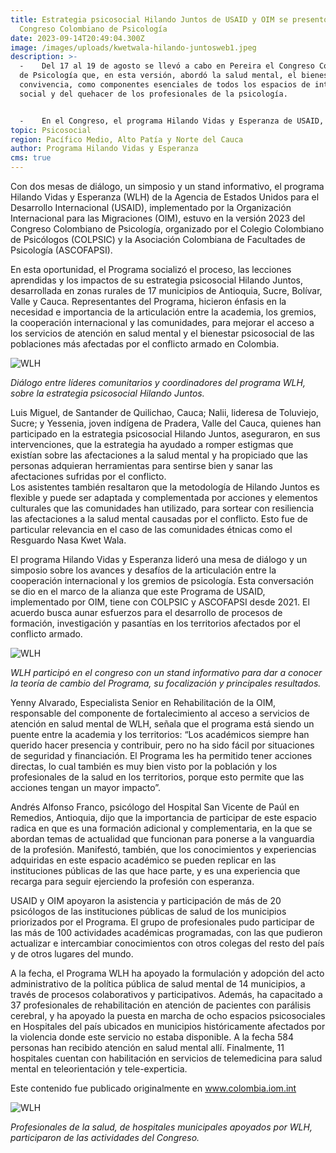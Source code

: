 ```yaml
---
title: Estrategia psicosocial Hilando Juntos de USAID y OIM se presentó en el
  Congreso Colombiano de Psicología
date: 2023-09-14T20:49:04.300Z
image: /images/uploads/kwetwala-hilando-juntosweb1.jpeg
description: >-
  -    Del 17 al 19 de agosto se llevó a cabo en Pereira el Congreso Colombiano
  de Psicología que, en esta versión, abordó la salud mental, el bienestar y la
  convivencia, como componentes esenciales de todos los espacios de intercambio
  social y del quehacer de los profesionales de la psicología.


  -    En el Congreso, el programa Hilando Vidas y Esperanza de USAID, implementado por OIM, presentó su estrategia psicosocial, Hilando Juntos, y reflexionó sobre la importancia de seguir generando puentes entre la Cooperación Internacional, los gremios y las comunidades.
topic: Psicosocial
region: Pacífico Medio, Alto Patía y Norte del Cauca
author: Programa Hilando Vidas y Esperanza
cms: true
---
```

Con dos mesas de diálogo, un simposio y un stand informativo, el programa Hilando Vidas y Esperanza (WLH) de la Agencia de Estados Unidos para el Desarrollo Internacional (USAID), implementado por la Organización Internacional para las Migraciones (OIM), estuvo en la versión 2023 del Congreso Colombiano de Psicología, organizado por el Colegio Colombiano de Psicólogos (COLPSIC) y la Asociación Colombiana de Facultades de Psicología (ASCOFAPSI). 

En esta oportunidad, el Programa socializó el proceso, las lecciones aprendidas y los impactos de su estrategia psicosocial Hilando Juntos, desarrollada en zonas rurales de 17 municipios de Antioquia, Sucre, Bolívar, Valle y Cauca. Representantes del Programa, hicieron énfasis en la necesidad e importancia de la articulación entre la academia, los gremios, la cooperación internacional y las comunidades, para mejorar el acceso a los servicios de atención en salud mental y el bienestar psicosocial de las poblaciones más afectadas por el conflicto armado en Colombia. 

![WLH](https://colombia.iom.int/sites/g/files/tmzbdl1011/files/images/Notas/web2.jpg)

*Diálogo entre líderes comunitarios y coordinadores del programa WLH, sobre la estrategia psicosocial Hilando Juntos.*

Luis Miguel, de Santander de Quilichao, Cauca; Nalii, lideresa de Toluviejo, Sucre; y Yessenia, joven indígena de Pradera, Valle del Cauca, quienes han participado en la estrategia psicosocial Hilando Juntos, aseguraron, en sus intervenciones, que la estrategia ha ayudado a romper estigmas que existían sobre las afectaciones a la salud mental y ha propiciado que las personas adquieran herramientas para sentirse bien y sanar las afectaciones sufridas por el conflicto. \
Los asistentes también resaltaron que la metodología de Hilando Juntos es flexible y puede ser adaptada y complementada por acciones y elementos culturales que las comunidades han utilizado, para sortear con resiliencia las afectaciones a la salud mental causadas por el conflicto. Esto fue de particular relevancia en el caso de las comunidades étnicas como el Resguardo Nasa Kwet Wala.

El programa Hilando Vidas y Esperanza lideró una mesa de diálogo y un simposio sobre los avances y desafíos de la articulación entre la cooperación internacional y los gremios de psicología. Esta conversación se dio en el marco de la alianza que este Programa de USAID, implementado por OIM, tiene con COLPSIC y ASCOFAPSI desde 2021. El acuerdo busca aunar esfuerzos para el desarrollo de procesos de formación, investigación y pasantías en los territorios afectados por el conflicto armado. 

![WLH](https://colombia.iom.int/sites/g/files/tmzbdl1011/files/images/Notas/2.jpeg)

*WLH participó en el congreso con un stand informativo para dar a conocer la teoría de cambio del Programa, su focalización y principales resultados.*

Yenny Alvarado, Especialista Senior en Rehabilitación de la OIM, responsable del componente de fortalecimiento al acceso a servicios de atención en salud mental de WLH, señala que el programa está siendo un puente entre la academia y los territorios: “Los académicos siempre han querido hacer presencia y contribuir, pero no ha sido fácil por situaciones de seguridad y financiación. El Programa les ha permitido tener acciones directas, lo cual también es muy bien visto por la población y los profesionales de la salud en los territorios, porque esto permite que las acciones tengan un mayor impacto”.

Andrés Alfonso Franco, psicólogo del Hospital San Vicente de Paúl en Remedios, Antioquia, dijo que la importancia de participar de este espacio radica en que es una formación adicional y complementaria, en la que se abordan temas de actualidad que funcionan para ponerse a la vanguardia de la profesión. Manifestó, también, que los conocimientos y experiencias adquiridas en este espacio académico se pueden replicar en las instituciones públicas de las que hace parte, y es una experiencia que recarga para seguir ejerciendo la profesión con esperanza.

USAID y OIM apoyaron la asistencia y participación de más de 20 psicólogos de las instituciones públicas de salud de los municipios priorizados por el Programa. El grupo de profesionales pudo participar de las más de 100 actividades académicas programadas, con las que pudieron actualizar e intercambiar conocimientos con otros colegas del resto del país y de otros lugares del mundo. 

A la fecha, el Programa WLH ha apoyado la formulación y adopción del acto administrativo de la política pública de salud mental de 14 municipios, a través de procesos colaborativos y participativos. Además, ha capacitado a 37 profesionales de rehabilitación en atención de pacientes con parálisis cerebral, y ha apoyado la puesta en marcha de ocho espacios psicosociales en Hospitales del país ubicados en municipios históricamente afectados por la violencia donde este servicio no estaba disponible. A la fecha 584 personas han recibido atención en salud mental allí. Finalmente, 11 hospitales cuentan con habilitación en servicios de telemedicina para salud mental en teleorientación y tele-experticia.

Este contenido fue publicado originalmente en www.colombia.iom.int

![WLH](https://colombia.iom.int/sites/g/files/tmzbdl1011/files/images/Notas/web4.jpg)

*Profesionales de la salud, de hospitales municipales apoyados por WLH, participaron de las actividades del Congreso.*